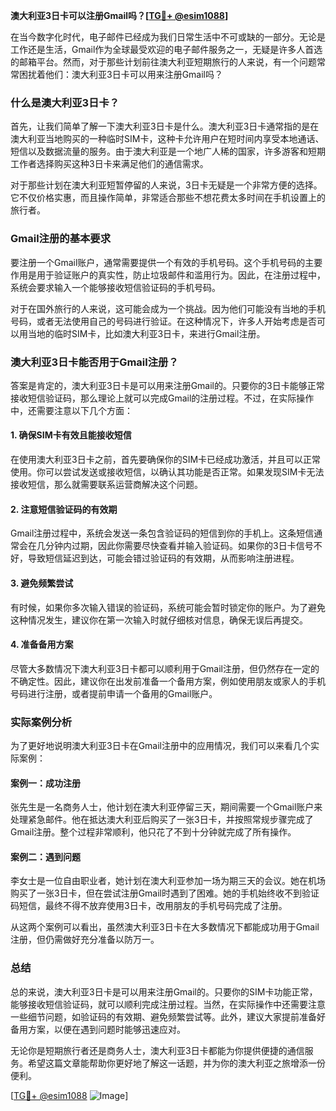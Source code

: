 **澳大利亚3日卡可以注册Gmail吗？[[TG💪+ @esim1088](https://t.me/s/esim1088)]**

在当今数字化时代，电子邮件已经成为我们日常生活中不可或缺的一部分。无论是工作还是生活，Gmail作为全球最受欢迎的电子邮件服务之一，无疑是许多人首选的邮箱平台。然而，对于那些计划前往澳大利亚短期旅行的人来说，有一个问题常常困扰着他们：澳大利亚3日卡可以用来注册Gmail吗？

### 什么是澳大利亚3日卡？

首先，让我们简单了解一下澳大利亚3日卡是什么。澳大利亚3日卡通常指的是在澳大利亚当地购买的一种临时SIM卡，这种卡允许用户在短时间内享受本地通话、短信以及数据流量的服务。由于澳大利亚是一个地广人稀的国家，许多游客和短期工作者选择购买这种3日卡来满足他们的通信需求。

对于那些计划在澳大利亚短暂停留的人来说，3日卡无疑是一个非常方便的选择。它不仅价格实惠，而且操作简单，非常适合那些不想花费太多时间在手机设置上的旅行者。

### Gmail注册的基本要求

要注册一个Gmail账户，通常需要提供一个有效的手机号码。这个手机号码的主要作用是用于验证账户的真实性，防止垃圾邮件和滥用行为。因此，在注册过程中，系统会要求输入一个能够接收短信验证码的手机号码。

对于在国外旅行的人来说，这可能会成为一个挑战。因为他们可能没有当地的手机号码，或者无法使用自己的号码进行验证。在这种情况下，许多人开始考虑是否可以用当地的临时SIM卡，比如澳大利亚3日卡，来进行Gmail注册。

### 澳大利亚3日卡能否用于Gmail注册？

答案是肯定的，澳大利亚3日卡是可以用来注册Gmail的。只要你的3日卡能够正常接收短信验证码，那么理论上就可以完成Gmail的注册过程。不过，在实际操作中，还需要注意以下几个方面：

#### 1. 确保SIM卡有效且能接收短信

在使用澳大利亚3日卡之前，首先要确保你的SIM卡已经成功激活，并且可以正常使用。你可以尝试发送或接收短信，以确认其功能是否正常。如果发现SIM卡无法接收短信，那么就需要联系运营商解决这个问题。

#### 2. 注意短信验证码的有效期

Gmail注册过程中，系统会发送一条包含验证码的短信到你的手机上。这条短信通常会在几分钟内过期，因此你需要尽快查看并输入验证码。如果你的3日卡信号不好，导致短信延迟到达，可能会错过验证码的有效期，从而影响注册进程。

#### 3. 避免频繁尝试

有时候，如果你多次输入错误的验证码，系统可能会暂时锁定你的账户。为了避免这种情况发生，建议你在第一次输入时就仔细核对信息，确保无误后再提交。

#### 4. 准备备用方案

尽管大多数情况下澳大利亚3日卡都可以顺利用于Gmail注册，但仍然存在一定的不确定性。因此，建议你在出发前准备一个备用方案，例如使用朋友或家人的手机号码进行注册，或者提前申请一个备用的Gmail账户。

### 实际案例分析

为了更好地说明澳大利亚3日卡在Gmail注册中的应用情况，我们可以来看几个实际案例：

#### 案例一：成功注册

张先生是一名商务人士，他计划在澳大利亚停留三天，期间需要一个Gmail账户来处理紧急邮件。他在抵达澳大利亚后购买了一张3日卡，并按照常规步骤完成了Gmail注册。整个过程非常顺利，他只花了不到十分钟就完成了所有操作。

#### 案例二：遇到问题

李女士是一位自由职业者，她计划在澳大利亚参加一场为期三天的会议。她在机场购买了一张3日卡，但在尝试注册Gmail时遇到了困难。她的手机始终收不到验证码短信，最终不得不放弃使用3日卡，改用朋友的手机号码完成了注册。

从这两个案例可以看出，虽然澳大利亚3日卡在大多数情况下都能成功用于Gmail注册，但仍需做好充分准备以防万一。

### 总结

总的来说，澳大利亚3日卡是可以用来注册Gmail的。只要你的SIM卡功能正常，能够接收短信验证码，就可以顺利完成注册过程。当然，在实际操作中还需要注意一些细节问题，如验证码的有效期、避免频繁尝试等。此外，建议大家提前准备好备用方案，以便在遇到问题时能够迅速应对。

无论你是短期旅行者还是商务人士，澳大利亚3日卡都能为你提供便捷的通信服务。希望这篇文章能帮助你更好地了解这一话题，并为你的澳大利亚之旅增添一份便利。

[[TG💪+ @esim1088](https://t.me/s/esim1088) ![Image](https://i.postimg.cc/4NQfJmqS/Snipaste-2025-05-13-00-14-12.png)]